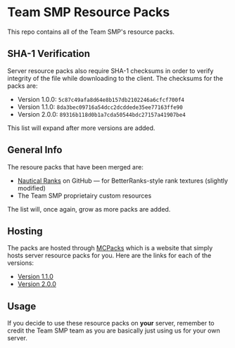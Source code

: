 # Team SMP Resource Packs
This repo contains all of the Team SMP's resource packs.

## SHA-1 Verification
Server resource packs also require SHA-1 checksums in order to verify integrity of the file while downloading to the client. The checksums for the packs are:
* Version 1.0.0: `5c87c49afa8d64e8b157db2102246a6cfcf700f4`
* Version 1.1.0: `8da3bec09716a54dcc2dcddede35ee77163ffe90`
* Version 2.0.0: `89316b118d0b1a7cda50544bdc27157a41907be4`

This list will expand after more versions are added.

## General Info
The resoure packs that have been merged are:
* [Nautical Ranks](https://github.com/DeathEnderMan/Nautical-Ranks) on GitHub — for BetterRanks-style rank textures (slightly modified)
* The Team SMP proprietairy custom resources

The list will, once again, grow as more packs are added.

## Hosting
The packs are hosted through [MCPacks](https://mc-packs.net/) which is a website that simply hosts server resource packs for you. Here are the links for each of the versions:
* [Version 1.1.0](https://mc-packs.net/download/8da3bec09716a54dcc2dcddede35ee77163ffe90)
* [Version 2.0.0](https://mc-packs.net/download/89316b118d0b1a7cda50544bdc27157a41907be4)

## Usage
If you decide to use these resource packs on **your** server, remember to credit the Team SMP team as you are basically just using us for your own server.
